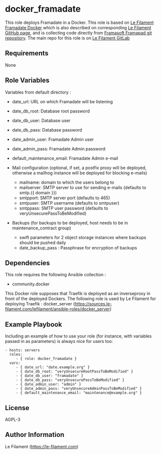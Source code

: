 docker_framadate
================

This role deploys Framadate in a Docker. This role is based on [Le Filament Framadate Docker](https://hub.docker.com/repository/docker/lefilament/framadate) which is also described on corresponding [Le Filament GitHub page](https://github.com/lefilament/docker_framadate), and is collecting code directly from [Framasoft Framapad git repository](https://framagit.org/framasoft/framadate/framadate).
The main repo for this role is on [Le Filament GitLab](https://sources.le-filament.com/lefilament/ansible-roles/docker_framadate.git)

Requirements
------------

None

Role Variables
--------------

Variables from default directory :
* date_url: URL on which Framadate will be listening
* date_db_root: Database root password
* date_db_user: Database user
* date_db_pass: Database password
* date_admin_user: Framadate Admin user
* date_admin_pass: Framadate Admin password
* default_maintenance_email: Framadate Admin e-mail

* Mail configuration (optional, if set, a postfix proxy will be deployed, otherwise a mailhog instance will be deployed for blocking e-mails)
  * mailname: domain to which the users belong to
  * mailserver: SMTP server to use for sending e-mails (defaults to smtp.{{ domain }})
  * smtpport: SMTP server port (defaults to 465)
  * smtpuser: SMTP username (defaults to smtpuser)
  * smtppass: SMTP user password (defaults to veryUnsecurePassToBeModified)
* Backups (for backups to be deployed, host needs to be in maintenance_contract group)
  * swift parameters for 2 object storage instances where backups should be pushed daily
  * date_backup_pass : Passphrase for encryption of backups

Dependencies
------------

This role requires the following Ansible collection :
* community.docker

This Docker role supposes that Traefik is deployed as an inverseproxy in front of the deployed Dockers.
The following role is used by Le Filament for deploying Traefik : docker_server (https://sources.le-filament.com/lefilament/ansible-roles/docker_server)

Example Playbook
----------------

Including an example of how to use your role (for instance, with variables passed in as parameters) is always nice for users too:

    - hosts: servers
      roles:
         - { role: docker_framadate }
      vars:
         - { date_url: "date.example.org" }
         - { date_db_root: "veryUnsecureRootPassToBeModified" }
         - { date_db_user: "framadate" }
         - { date_db_pass: "veryUnsecurePassToBeModified" }
         - { date_admin_user: "admin" }
         - { date_admin_pass: "veryUnsecureAdminPassToBeModified" }
         - { default_maintenance_email: "maintenance@example.org" }

License
-------

AGPL-3

Author Information
------------------

Le Filament (https://le-filament.com)
